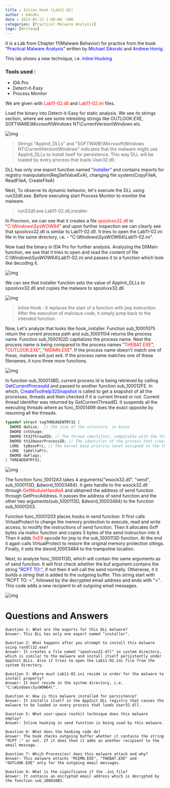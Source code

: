 ```yaml
---
title : Inline Hook (Lab11-02)
author : k4n3ki
date : 2023-05-13 1:00:00 -500
categories: [Practical Malware Analysis]
tags: [Writeup]
---
```



It is a Lab from Chapter 11(Malware Behavior) for practice from the book <span style="color:blue">“Practical Malware Analysis”</span> written by <span style="color:blue">Michael Sikorski</span> and <span style="color:blue">Andrew Honig</span>.

This lab shows a new technique, i.e. <span style="color:blue">Inline Hooking</span>

### Tools used :
- IDA Pro
- Detect-it-Easy
- Process Monitor


We are given with <span style="color:red">Lab11-02.dll</span> and <span style="color:red">Lab11-02.ini</span> files.

Load the binary into Detect-it-Easy for static analysis. We see its strings section, where we see some intresting strings like OUTLOOK.EXE, SOFTWARE\Microsoft\Windows NT\CurrentVersion\Windows etc.

<!-- <img src="/strings.png"> -->
![img](/strings.png)

> Strings "AppInit_DLLs" and "SOFTWARE\Microsoft\Windows NT\CurrentVersion\Windows" indicates that the malware might use AppInit_DLLs to install itself for persistence. This way DLL will be loaded by every process that loads User32.dll.

DLL has only one export function named "<span style="color:blue">installer</span>" and contains imports for registry manipulation(RegSetValueExA), changing file system(CopyFileA, ReadFileA, CreateFileA)

Next, To observe its dynamic behavior, let's execute the DLL using run32dll.exe. Before executing start Process Monitor to monitor the malware.

> run32dll.exe Lab11-02.dll,installer

In Procmon, we can see that it creates a file <span style="color:red">spoolvxx32.dll</span> in "<span style="color:red">C:\Windows\SysWOW64</span>" and upon further inspection we can clearly see that spoolvxx32.dll is similar to Lab11-02.dll. It tries to open the Lab11-02.ini file in the same directory, i.e. - "C:\Windows\SysWOW64\Lab11-02.ini".

Now load the binary in IDA Pro for further analysis. Analyzing the DllMain function, we see that it tries to open and read the content of file C:\Windows\SysWOW64\Lab11-02.ini and passes it to a function which look like decoding it.

<!-- <img src="dllMain.png"> -->
![img](/dllMain.png)

We can see that installer function sets the value of AppInit_DLLs to spoolvxx32.dll and copies the malware to spoolvxx32.dll.

<!-- <img src="installer.png"> -->
![img](/installer.png)

> Inline Hook : It replaces the start of a function with jmp instruction. After the execution of malcious code, it simply jump back to the intended function.

Now, Let's analyze that looks like hook_installer. Function sub_10001075 return the current process path and sub_10001104 returns the process name. Function sub_1000102D capitalizes the process name. Next the process name is being compared to the process names "<span style="color:red">THEBAT.EXE</span>", "<span style="color:red">OUTLOOK.EXE</span>", "<span style="color:red">MSIMN.EXE</span>". If the process name doesn't match one of these, malware will just exit. If the process name matches one of these filenames, it runs three more functions.

<!-- <img src="process_func.png"> -->
![img](/process_func.png)

In function sub_100013BD, current process Id is being retrieved by calling <span style="color:blue">GetCurrentProcessId</span> and passed to another function sub_100012FE. In which, <span style="color:blue">CreateToolhelp32Snapshot</span> is called to get a snapshot of all the processes, threads and then checked if it is current thread or not. Current thread identifier was returned by GetCurrentThreadID. It suspends all the executing threads where as func_10001499 does the exact opposite by resuming all the threads.

```c++
typedef struct tagTHREADENTRY32 {
  DWORD dwSize;  // The size of the structure, in bytes
  DWORD cntUsage;
  DWORD th32ThreadID; // The thread identifier, compatible with the thread identifier returned by the CreateProcess function
  DWORD th32OwnerProcessID; // The identifier of the process that created the thread
  LONG  tpBasePri; // The kernel base priority level assigned to the thread, bw 0 to 31
  LONG  tpDeltaPri;
  DWORD dwFlags;
} THREADENTRY32;
```

<!-- <img src="thread_func"> -->
![img](/thread_func.png)

The function func_10012A3 takes 4 arguments("wsock32.dll", "send", sub_1000113D, &dword_10003484). It gets handle to the wsock32.dll through <span style="color:red">GetModuleHandleA</span> and obtained the address of send function through GetProcAddress. It passes the address of send function and the other two arguments(sub_1000113D, &dword_10003484) to the function sub_10001203.

Function func_10001203 places hooks in send function. It first calls VirtualProtect to change the memory protection to execute, read and write access, to modify the instructions of send function. Then it allocates 0xff bytes via malloc function and copies 5 bytes of the send instruction into it. Then it adds <span style="color:red">0xE9</span> opcode for jmp to the sub_1000113D function. At the end it again calls VirtualProtect to restore the original memory protection sttings. Finally, it sets the dword_10003484 to the trampoline location.

Next, to analyze func_1000113D, which will contain the same arguments as of send function. It will first check whether the buf argument contains the string "<span style="color:blue">RCPT TO:</span>", if not then it will call the send normally. Otherwise, it it builds a string that is added to the outgoing buffer. This string start with "RCPT TO: <", followed by the decrypted email address and ends with ">". This code adds a new recipient to all outgoing email messages.

<!-- <img src="add_email"> -->
![img](/add_email.png)


# Questions and Answers

```
Question 1: What are the exports for this DLL malware?
Answer: This DLL has only one export named "installer".
```

```
Question 2: What happens after you attempt to install this malware using rundll32.exe?
Answer: It creates a file named "spoolvxx32.dll" in system directory, which is similar to the malware and install itself persistently under AppInit_DLLs. Also it tries to open the Lab11-02.ini file from the system directory.
```

```
Question 3: Where must Lab11-02.ini reside in order for the malware to install properly?
Answer: It must reside in the system directory, i.e. "C:\Windows\SysWOW64\".
```

```
Question 4: How is this malware installed for persistence?
Answer: It installs itself in the AppInit_DLL registry that causes the malware to be loaded in every process that loads User32.dll.
```

```
Question 5: What user-space rootkit technique does this malware employ?
Answer: Inline hooking in send function is being used by this malware.
```

```
Question 6: What does the hooking code do?
Answer: The hook checks outgoing buffer whether it contains the string "RCPT :" or not. If it does then it adds an another recipient to the email message. 
```

```
Question 7: Which Process(es) does this malware attack and why?
Answer: This malware attacks "MSIMN.EXE", "THEBAT.EXE" and "OUTLOOK.EXE" only for the outgoing email messages.
```

```
Question 8: What is the significance if the .ini file?
Answer: It contains an encrypted email address which is decrypted by the function sub_100010B3.
```
